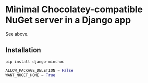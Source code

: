 # Minimal Chocolatey-compatible NuGet server in a Django app

See above.

## Installation

```shell
pip install django-minchoc
```

```python
ALLOW_PACKAGE_DELETION = False
WANT_NUGET_HOME = True
```
